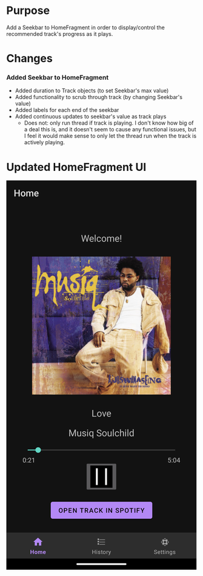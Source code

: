 # Purpose
Add a Seekbar to HomeFragment in order to display/control the recommended track's progress as it plays.

# Changes
### Added Seekbar to HomeFragment
- Added duration to Track objects (to set Seekbar's max value)
- Added functionality to scrub through track (by changing Seekbar's value)
- Added labels for each end of the seekbar
- Added continuous updates to seekbar's value as track plays
	- Does not: only run thread if track is playing. I don't know how big of a deal this is, and it doesn't seem to cause any functional issues, but I feel it would make sense to only let the thread run when the track is actively playing.

# Updated HomeFragment UI
![Screenshot of HomeFragment UI Jul22](../images/Entry08/HomeFragment-UI-Jul22.png) 